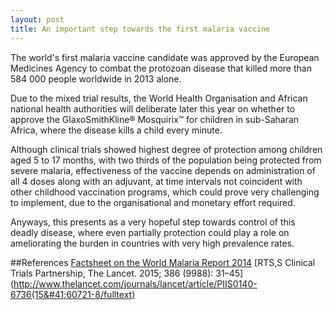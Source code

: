 ```yaml
---
layout: post
title: An important step towards the first malaria vaccine
---
```


The world's first malaria vaccine candidate was approved by the European Medicines Agency to combat the protozoan disease that killed more than 584 000 people worldwide in 2013 alone.

Due to the mixed trial results, the World Health Organisation and African national health authorities will deliberate later this year on whether to approve the GlaxoSmithKline&reg; Mosquirix&trade; for children in sub-Saharan Africa, where the disease kills a child every minute.

Although clinical trials showed highest degree of protection among children aged 5 to 17 months, with two thirds of the population being protected from severe malaria, effectiveness of the vaccine depends on administration of all 4 doses along with an adjuvant, at time intervals not coincident with other childhood vaccination programs, which could prove very challenging to implement, due to the organisational and monetary effort required.

Anyways, this presents as a very hopeful step towards control of this deadly disease, where even partially protection could play a role on ameliorating the burden in countries with very high prevalence rates. 

##References
[Factsheet on the World Malaria Report 2014](http://www.who.int/malaria/media/world_malaria_report_2014/en/)
[RTS,S Clinical Trials Partnership, The Lancet. 2015; 386 (9988): 31–45](http://www.thelancet.com/journals/lancet/article/PIIS0140-6736(15&#41;60721-8/fulltext)